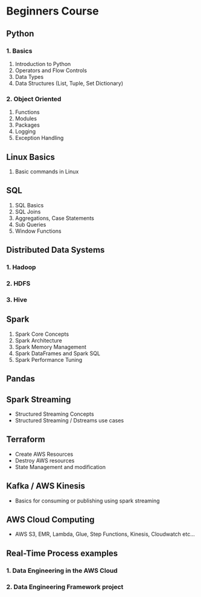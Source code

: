 # Beginners Course


## Python

### 1. Basics
1. Introduction to Python
2. Operators and Flow Controls
3. Data Types
4. Data Structures (List, Tuple, Set Dictionary)

### 2. Object Oriented
1. Functions
2. Modules
3. Packages
4. Logging
5. Exception Handling


## Linux Basics
1. Basic commands in Linux

## SQL
1. SQL Basics
2. SQL Joins
3. Aggregations, Case Statements
4. Sub Queries
5. Window Functions

## Distributed Data Systems

  ### 1. Hadoop    
  ### 2. HDFS
  ### 3. Hive

## Spark
1. Spark Core Concepts
2. Spark Architecture
3. Spark Memory Management
4. Spark DataFrames and Spark SQL
5. Spark Performance Tuning

## Pandas

## Spark Streaming
- Structured Streaming Concepts
- Structured Streaming / Dstreams use cases

## Terraform
- Create AWS Resources
- Destroy AWS resources
- State Management and modification

## Kafka / AWS Kinesis
- Basics for consuming or publishing using spark streaming

## AWS Cloud Computing
- AWS S3, EMR, Lambda, Glue, Step Functions, Kinesis, Cloudwatch etc...

## Real-Time Process examples

  ### 1. Data Engineering in the AWS Cloud
  ### 2. Data Engineering Framework project
  
